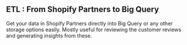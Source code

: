## ETL : From Shopify Partners to Big Query

Get your data in Shopify Partners directly into Big Query or any other storage options easily.
Mostly useful for reviewing the customer reviews and generating insights from these.
